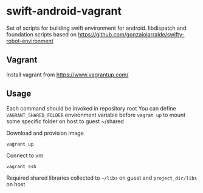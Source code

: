 # swift-android-vagrant

Set of scripts for building swift environment for android. libdispatch and foundation scripts based on https://github.com/gonzalolarralde/swifty-robot-environment

## Vagrant

Install vagrant from https://www.vagrantup.com/

## Usage
Each command should be invoked in repository root
You can define ```VAGRANT_SHARED_FOLDER``` environment variable before ```vagrat up``` to mount some specific folder on host to guest ~/shared

Download and provision image
```
vagrant up
```

Connect to vm
```
vagrant ssh
```

Required shared libraries collected to ```~/libs``` on guest and ```project_dir/libs``` on host
